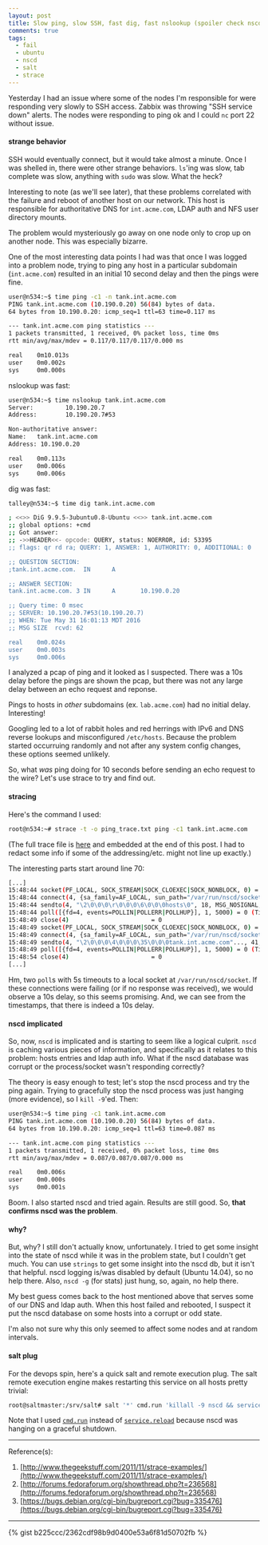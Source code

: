 ```yaml
---
layout: post
title: Slow ping, slow SSH, fast dig, fast nslookup (spoiler check nscd)
comments: true
tags: 
  - fail
  - ubuntu
  - nscd
  - salt
  - strace
---
```


Yesterday I had an issue where some of the nodes I'm responsible for were responding very slowly to SSH access.  Zabbix was throwing "SSH service down" alerts.  The nodes were responding to ping ok and I could `nc` port 22 without issue.
<!--more-->

#### strange behavior

SSH would eventually connect, but it would take almost a minute.  Once I was shelled in, there were other strange behaviors.  `ls`'ing was slow, tab complete was slow, anything with `sudo` was slow.  What the heck?

Interesting to note (as we'll see later), that these problems correlated with the failure and reboot of another host on our network.  This host is responsible for authoritative DNS for `int.acme.com`, LDAP auth and NFS user directory mounts.

The problem would mysteriously go away on one node only to crop up on another node.  This was especially bizarre.

One of the most interesting data points I had was that once I was logged into a problem node, trying to ping any host in a particular subdomain (`int.acme.com`) resulted in an initial 10 second delay and then the pings were fine.

~~~ sh
user@n534:~$ time ping -c1 -n tank.int.acme.com
PING tank.int.acme.com (10.190.0.20) 56(84) bytes of data.
64 bytes from 10.190.0.20: icmp_seq=1 ttl=63 time=0.117 ms

--- tank.int.acme.com ping statistics ---
1 packets transmitted, 1 received, 0% packet loss, time 0ms
rtt min/avg/max/mdev = 0.117/0.117/0.117/0.000 ms

real    0m10.013s
user    0m0.002s
sys     0m0.000s
~~~

nslookup was fast:

~~~ sh
user@n534:~$ time nslookup tank.int.acme.com
Server:         10.190.20.7
Address:        10.190.20.7#53

Non-authoritative answer:
Name:   tank.int.acme.com
Address: 10.190.0.20

real    0m0.113s
user    0m0.006s
sys     0m0.006s
~~~

dig was fast:

~~~ sh
talley@n534:~$ time dig tank.int.acme.com

; <<>> DiG 9.9.5-3ubuntu0.8-Ubuntu <<>> tank.int.acme.com
;; global options: +cmd
;; Got answer:
;; ->>HEADER<<- opcode: QUERY, status: NOERROR, id: 53395
;; flags: qr rd ra; QUERY: 1, ANSWER: 1, AUTHORITY: 0, ADDITIONAL: 0

;; QUESTION SECTION:
;tank.int.acme.com.  IN      A

;; ANSWER SECTION:
tank.int.acme.com. 3 IN      A       10.190.0.20

;; Query time: 0 msec
;; SERVER: 10.190.20.7#53(10.190.20.7)
;; WHEN: Tue May 31 16:01:13 MDT 2016
;; MSG SIZE  rcvd: 62

real    0m0.024s
user    0m0.003s
sys     0m0.006s
~~~

I analyzed a pcap of ping and it looked as I suspected.  There was a 10s delay before the pings are shown the pcap, but there was not any large delay between an echo request and reponse.

Pings to hosts in _other_ subdomains (ex. `lab.acme.com`) had no initial delay.  Interesting!

Googling led to a lot of rabbit holes and red herrings with IPv6 and DNS reverse lookups and misconfigured `/etc/hosts`.  Because the problem started occurruing randomly and not after any system config changes, these options seemed unlikely.

So, what _was_ ping doing for 10 seconds before sending an echo request to the wire?  Let's use strace to try and find out.

#### stracing

Here's the command I used:

~~~ sh
root@n534:~# strace -t -o ping_trace.txt ping -c1 tank.int.acme.com
~~~

(The full trace file is [here](https://gist.github.com/b225ccc/2362cdf98b9d0400e53a6f81d50702fb) and embedded at the end of this post.  I had to redact some info if some of the addressing/etc. might not line up exactly.)

The interesting parts start around line 70:

~~~ sh
[...]
15:48:44 socket(PF_LOCAL, SOCK_STREAM|SOCK_CLOEXEC|SOCK_NONBLOCK, 0) = 4
15:48:44 connect(4, {sa_family=AF_LOCAL, sun_path="/var/run/nscd/socket"}, 110) = 0
15:48:44 sendto(4, "\2\0\0\0\r\0\0\0\6\0\0\0hosts\0", 18, MSG_NOSIGNAL, NULL, 0) = 18
15:48:44 poll([{fd=4, events=POLLIN|POLLERR|POLLHUP}], 1, 5000) = 0 (Timeout)
15:48:49 close(4)                       = 0
15:48:49 socket(PF_LOCAL, SOCK_STREAM|SOCK_CLOEXEC|SOCK_NONBLOCK, 0) = 4
15:48:49 connect(4, {sa_family=AF_LOCAL, sun_path="/var/run/nscd/socket"}, 110) = 0
15:48:49 sendto(4, "\2\0\0\0\4\0\0\0\35\0\0\0tank.int.acme.com"..., 41, MSG_NOSIGNAL, NULL, 0) = 41
15:48:49 poll([{fd=4, events=POLLIN|POLLERR|POLLHUP}], 1, 5000) = 0 (Timeout)
15:48:54 close(4)                       = 0
[...]
~~~

Hm, two `poll`s with 5s timeouts to a local socket at `/var/run/nscd/socket`.  If these connections were failing (or if no response was received), we would observe a 10s delay, so this seems promising.  And, we can see from the timestamps, that there is indeed a 10s delay.

#### nscd implicated

So, now, `nscd` is implicated and is starting to seem like a logical culprit.  `nscd` is caching various pieces of information, and specifically as it relates to this problem: hosts entries and ldap auth info.  What if the nscd database was corrupt or the process/socket wasn't responding correctly?

The theory is easy enough to test; let's stop the nscd process and try the ping again.  Trying to gracefully stop the nscd process was just hanging (more evidence), so I `kill -9`'ed.  Then:

~~~ sh
user@n534:~$ time ping -c1 tank.int.acme.com
PING tank.int.acme.com (10.190.0.20) 56(84) bytes of data.
64 bytes from 10.190.0.20: icmp_seq=1 ttl=63 time=0.087 ms

--- tank.int.acme.com ping statistics ---
1 packets transmitted, 1 received, 0% packet loss, time 0ms
rtt min/avg/max/mdev = 0.087/0.087/0.087/0.000 ms

real	0m0.006s
user	0m0.000s
sys	    0m0.001s
~~~

Boom.  I also started nscd and tried again.  Results are still good.  So, **that confirms nscd was the problem**.

#### why?

But, why?  I still don't actually know, unfortunately.  I tried to get some insight into the state of nscd while it was in the problem state, but I couldn't get much.  You can use `strings` to get some insight into the nscd db, but it isn't that helpful.  nscd logging is/was disabled by default (Ubuntu 14.04), so no help there.  Also, `nscd -g` (for stats) just hung, so, again, no help there.

My best guess comes back to the host mentioned above that serves some of our DNS and ldap auth.  When this host failed and rebooted, I suspect it put the nscd database on some hosts into a corrupt or odd state.

I'm also not sure why this only seemed to affect some nodes and at random intervals.

#### salt plug

For the devops spin, here's a quick salt and remote execution plug.  The salt remote execution engine makes restarting this service on all hosts pretty trivial:

~~~ sh
root@saltmaster:/srv/salt# salt '*' cmd.run 'killall -9 nscd && service nscd start'
~~~

Note that I used  [`cmd.run`](https://docs.saltstack.com/en/latest/ref/modules/all/salt.modules.cmdmod.html#salt.modules.cmdmod.run) instead of [`service.reload`](https://docs.saltstack.com/en/latest/ref/modules/all/salt.modules.service.html#module-salt.modules.service) because nscd was hanging on a graceful shutdown.


---

Reference(s):

1. [http://www.thegeekstuff.com/2011/11/strace-examples/](http://www.thegeekstuff.com/2011/11/strace-examples/)
2. [http://forums.fedoraforum.org/showthread.php?t=236568](http://forums.fedoraforum.org/showthread.php?t=236568)
3. [https://bugs.debian.org/cgi-bin/bugreport.cgi?bug=335476](https://bugs.debian.org/cgi-bin/bugreport.cgi?bug=335476)

---

{% gist b225ccc/2362cdf98b9d0400e53a6f81d50702fb %}
